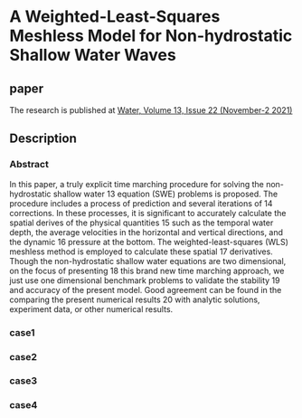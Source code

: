 # A Weighted-Least-Squares Meshless Model for Non-hydrostatic Shallow Water Waves

## paper

The research is published at 
[Water, Volume 13, Issue 22 (November-2 2021)](https://www.mdpi.com/2073-4441/13/22/3195/htm)

## Description

### Abstract

In this paper, a truly explicit time marching procedure for solving the non-hydrostatic shallow water 
13 equation (SWE) problems is proposed. The procedure includes a process of prediction and several 
iterations of 14 corrections. In these processes, it is significant to accurately calculate the spatial 
derives of the physical quantities 15 such as the temporal water depth, the average velocities in the 
horizontal and vertical directions, and the dynamic 16 pressure at the bottom. 
The weighted-least-squares (WLS) meshless method is employed to calculate these spatial 17 derivatives. 
Though the non-hydrostatic shallow water equations are two dimensional, on the focus of presenting 18 
this brand new time marching approach, we just use one dimensional benchmark problems to validate the 
stability 19 and accuracy of the present model. Good agreement can be found in the comparing the present 
numerical results 20 with analytic solutions, experiment data, or other numerical results.

### case1

### case2

### case3

### case4
